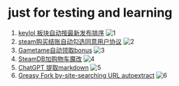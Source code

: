 # just for testing and learning

 1. [keylol 板块自动按最新发布排序](/keylol板块自动按最新发布排序) ![1][1_b]
 2. [steam购买结账自动勾选同意用户协议](/Steam购买结账自动勾选同意用户协议) ![2][2_b]
 3. [Gametame自动领取bonus](/Gametame自动领取bonus) ![3][3_b]
 4. [SteamDB加购物车魔改](/Add%20SteamDB%20Sale%20Item%20Into%20Steam%20Chart魔改) ![4][4_b]
 5. [ChatGPT 提取markdown](/Enhanced%20ChatGPT) ![5][5_b]
 6. [Greasy Fork by-site-searching URL
    autoextract](/Greasy%20Fork%20by-site-searching%20URL%20autoextract) ![6][6_b]














[1_b]: https://img.shields.io/badge/dynamic/json?color=%23990000&label=GreasyFork&query=total_installs&suffix=%20installs&url=https://greasyfork.org/scripts/453565.json
[1]: https://greasyfork.org/zh-CN/scripts/453565
[2_b]: https://img.shields.io/badge/dynamic/json?color=%23990000&label=GreasyFork&query=total_installs&suffix=%20installs&url=https://greasyfork.org/scripts/455146.json
[2]: https://greasyfork.org/zh-CN/scripts/455146
[3_b]: https://img.shields.io/badge/dynamic/json?color=%23990000&label=GreasyFork&query=total_installs&suffix=%20installs&url=https://greasyfork.org/scripts/456752.json
[3]: https://greasyfork.org/zh-CN/scripts/456752
[4_b]: https://img.shields.io/badge/dynamic/json?color=%23990000&label=GreasyFork&query=total_installs&suffix=%20installs&url=https://greasyfork.org/scripts/457109.json
[4]: https://greasyfork.org/zh-CN/scripts/457109
[5_b]: https://img.shields.io/badge/dynamic/json?color=%23990000&label=GreasyFork&query=total_installs&suffix=%20installs&url=https://greasyfork.org/scripts/459473.json
[5]: https://greasyfork.org/zh-CN/scripts/459473
[6_b]: https://img.shields.io/badge/dynamic/json?color=%23990000&label=GreasyFork&query=total_installs&suffix=%20installs&url=https://greasyfork.org/scripts/463040.json
[6]: https://greasyfork.org/zh-CN/scripts/463040